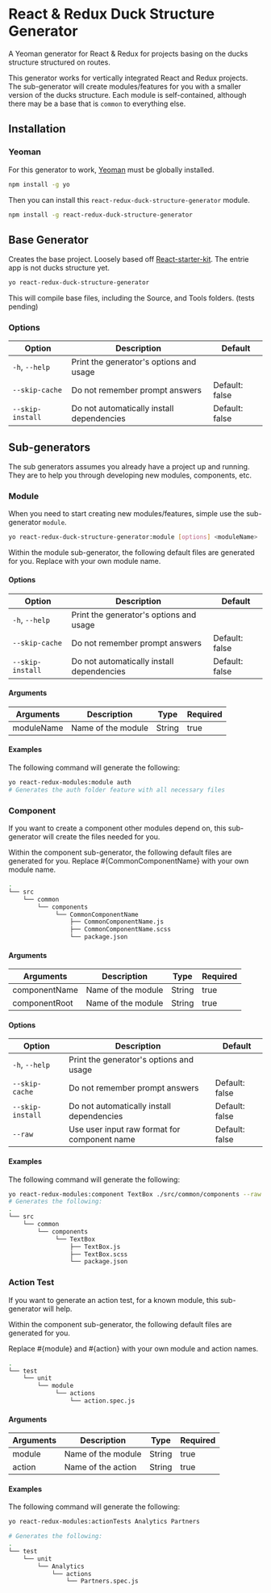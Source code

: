 # React & Redux Duck Structure Generator 


A Yeoman generator for React & Redux for projects basing on the ducks structure structured on routes.

This generator works for vertically integrated React and Redux projects. The
sub-generator will create modules/features for you with a smaller version of the
ducks structure. Each module is self-contained, although there may be a
base that is `common` to everything else.

## Installation

### Yeoman

For this generator to work, [Yeoman](https://github.com/yeoman/yo) must be globally installed.

```bash
npm install -g yo
```

Then you can install this `react-redux-duck-structure-generator` module.

```bash
npm install -g react-redux-duck-structure-generator
```

## Base Generator

Creates the base project. Loosely based off [React-starter-kit](https://github.com/kriasoft/react-starter-kit). The entrie app is not ducks structure yet.

```bash
yo react-redux-duck-structure-generator
```

This will compile base files, including the Source, and Tools folders. (tests pending)

<!-- `In Progress`: Tests -->

### Options

| Option | Description | Default |
| ------ | ----------- | ------- |
| `-h`, `--help`     | Print the generator's options and usage    |                |
| `--skip-cache`     | Do not remember prompt answers             | Default: false |
| `--skip-install`   | Do not automatically install dependencies  | Default: false |

## Sub-generators

The sub generators assumes you already have a project up and running. They are to
help you through developing new modules, components, etc.

### Module

When you need to start creating new modules/features, simple use the sub-generator `module`.

```bash
yo react-redux-duck-structure-generator:module [options] <moduleName>
```

Within the module sub-generator, the following default files are generated for you.
Replace <moduleName> with your own module name.

#### Options

| Option | Description | Default |
| ------ | ----------- | ------- |
| `-h`, `--help`     | Print the generator's options and usage    |                |
| `--skip-cache`     | Do not remember prompt answers             | Default: false |
| `--skip-install`   | Do not automatically install dependencies  | Default: false |

#### Arguments

| Arguments   | Description | Type | Required |
| ----------- | ----------- | ---- | -------- |
| moduleName  | Name of the module | String | true |

#### Examples

The following command will generate the following:

```bash
yo react-redux-modules:module auth
# Generates the auth folder feature with all necessary files
```

### Component

If you want to create a component other modules depend on, this sub-generator
will create the files needed for you.

Within the component sub-generator, the following default files are generated for you.
Replace #{CommonComponentName} with your own module name.

```bash
.
└── src
    └── common
        └── components
             └── CommonComponentName
                 ├── CommonComponentName.js
                 ├── CommonComponentName.scss
                 └── package.json
```

#### Arguments

| Arguments      | Description        | Type   | Required |
| -------------- | ------------------ | ------ | -------- |
| componentName  | Name of the module | String | true     |
| componentRoot  | Name of the module | String | true     |

#### Options

| Option | Description | Default |
| ------ | ----------- | ------- |
| `-h`, `--help`     | Print the generator's options and usage    |                |
| `--skip-cache`     | Do not remember prompt answers             | Default: false |
| `--skip-install`   | Do not automatically install dependencies  | Default: false |
| `--raw`   | Use user input raw format for component name  | Default: false |

#### Examples

The following command will generate the following:

```bash
yo react-redux-modules:component TextBox ./src/common/components --raw
# Generates the following:
.
└── src
    └── common
        └── components
             └── TextBox
                 ├── TextBox.js
                 ├── TextBox.scss
                 └── package.json
```

### Action Test

If you want to generate an action test, for a known module, this sub-generator will help.

Within the component sub-generator, the following default files are generated for you.

Replace #{module} and #{action} with your own module and action names.

```bash
.
└── test
    └── unit
        └── module
             └── actions
                 └── action.spec.js
```

#### Arguments

| Arguments      | Description        | Type   | Required |
| -------------- | ------------------ | ------ | -------- |
| module  | Name of the module | String | true     |
| action  | Name of the action | String | true     |

#### Examples

The following command will generate the following:

```bash
yo react-redux-modules:actionTests Analytics Partners

# Generates the following:
.
└── test
    └── unit
        └── Analytics
            └── actions
                └── Partners.spec.js
```

